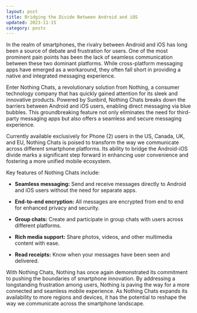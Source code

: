 ```yaml
---
layout: post
title: Bridging the Divide Between Android and iOS
updated: 2023-11-15
category: posts
---
```


In the realm of smartphones, the rivalry between Android and iOS has long been a source of debate and frustration for users. One of the most prominent pain points has been the lack of seamless communication between these two dominant platforms. While cross-platform messaging apps have emerged as a workaround, they often fall short in providing a native and integrated messaging experience.

Enter Nothing Chats, a revolutionary solution from Nothing, a consumer technology company that has quickly gained attention for its sleek and innovative products. Powered by Sunbird, Nothing Chats breaks down the barriers between Android and iOS users, enabling direct messaging via blue bubbles. This groundbreaking feature not only eliminates the need for third-party messaging apps but also offers a seamless and secure messaging experience.

Currently available exclusively for Phone (2) users in the US, Canada, UK, and EU, Nothing Chats is poised to transform the way we communicate across different smartphone platforms. Its ability to bridge the Android-iOS divide marks a significant step forward in enhancing user convenience and fostering a more unified mobile ecosystem.

Key features of Nothing Chats include:

* **Seamless messaging:** Send and receive messages directly to Android and iOS users without the need for separate apps.

* **End-to-end encryption:** All messages are encrypted from end to end for enhanced privacy and security.

* **Group chats:** Create and participate in group chats with users across different platforms.

* **Rich media support:** Share photos, videos, and other multimedia content with ease.

* **Read receipts:** Know when your messages have been seen and delivered.

With Nothing Chats, Nothing has once again demonstrated its commitment to pushing the boundaries of smartphone innovation. By addressing a longstanding frustration among users, Nothing is paving the way for a more connected and seamless mobile experience. As Nothing Chats expands its availability to more regions and devices, it has the potential to reshape the way we communicate across the smartphone landscape.
